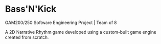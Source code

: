 # Bass'N'Kick

GAM200/250 Software Engineering Project | Team of 8

A 2D Narrative Rhythm game developed using a custom-built game engine created from scratch.
